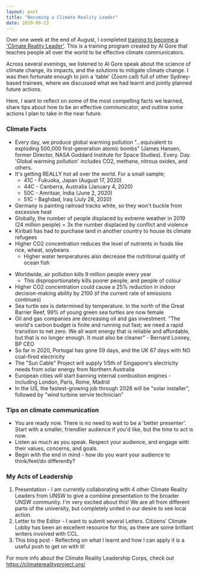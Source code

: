 ```yaml
---
layout: post
title: "Becoming a Climate Reality Leader"
date: 2020-09-23
---
```


Over one week at the end of August, I completed <a href="https://climaterealityproject.org/training">training to become a 'Climate Reality Leader'</a>. This is a training program created by Al Gore that teaches people all over the world to be effective climate communicators. 

Across several evenings, we listened to Al Gore speak about the science of climate change, its impacts, and the solutions to mitigate climate change. I was then fortunate enough to join a 'table' (Zoom call) full of other Sydney-based trainees, where we discussed what we had learnt and jointly planned future actions.

Here, I want to reflect on some of the most compelling facts we learned, share tips about how to be an effective communicator, and outline some actions I plan to take in the near future.

### Climate Facts
+ Every day, we produce global warming pollution "...equivalent to exploding 500,000 first-generation atomic bombs" (James Hansen, former Director, NASA Goddard Institute for Space Studies). Every. Day. 'Global warming pollution' includes CO2, methane, nitrous oxides, and others.
+ It's getting REALLY hot all over the world. For a small sample;
    + 41C - Fukuoka, Japan (August 17, 2020)
    + 44C - Canberra, Australia (January 4, 2020)
    + 50C - Amritsar, India (June 2, 2020)
    + 51C - Baghdad, Iraq (July 28, 2020)
+ Germany is painting railroad tracks white, so they won't buckle from excessive heat
+ Globally, the number of people displaced by extreme weather in 2019 (24 million people) = 3x the number displaced by conflict and violence
+ Kiribati has had to purchase land in another country to house its climate refugees
+ Higher CO2 concentration reduces the level of nutrients in foods like rice, wheat, soybeans
    + Higher water temperatures also decrease the nutritional quality of ocean fish
* Worldwide, air pollution kills 9 million people every year
    + This disproportionately kills poorer people, and people of colour
* Higher CO2 concentration could cause a 25% reduction in indoor decision-making ability by 2100 (if the current rate of emissions continues)
* Sea turtle sex is determined by temperature. In the north of the Great Barrier Reef, 99% of young green sea turtles are now female
* Oil and gas companies are decreasing oil and gas investment. "The world's carbon budget is finite and running out fast; we need a rapid transition to net zero. We all want energy that is reliable and affordable, but that is no longer enough. It must also be cleaner" - Bernard Looney, BP CEO
* So far in 2020, Portugal has gone 59 days, and the UK 67 days with NO coal-fired electricity
* The "Sun Cable" Project will supply 1/5th of Singapore's electricity needs from solar energy from Northern Australia
* European cities will start banning internal combustion engines - including London, Paris, Rome, Madrid
* In the US, the fastest-growing job through 2028 will be "solar installer", followed by "wind turbine servie technician"

### Tips on climate communication

* You are ready now. There is no need to wait to be a 'better presenter'. Start with a smaller, friendlier audience if you'd like, but the time to act is now.
* Listen as much as you speak. Respect your audience, and engage with their values, concerns, and goals.
* Begin with the end in mind - how do you want your audience to think/feel/do differently?

### My Acts of Leadership

1. Presentation - I am currently collaborating with 4 other Climate Reality Leaders from UNSW to give a combine presentation to the broader UNSW community. I'm very excited about this! We are all from different parts of the university, but completely united in our desire to see local action.
2. Letter to the Editor - I want to submit several Letters. Citizens' Climate Lobby has been an excellent resource for this, as there are some brilliant writers involved with CCL.
3. This blog post - Reflecting on what I learnt and how I can apply it is a useful push to get on with it! 

For more info about the Climate Reality Leadership Corps, check out <a href="https://climaterealityproject.org/">https://climaterealityproject.org/</a>
